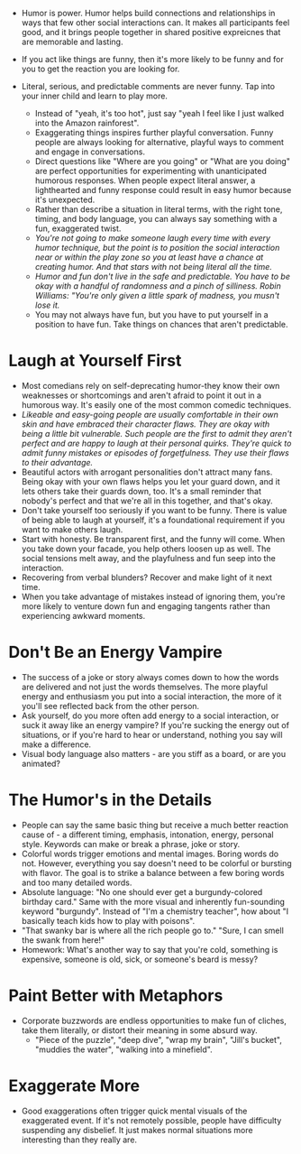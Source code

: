 - Humor is power. Humor helps build connections and relationships in ways that few other social interactions can. It makes all participants feel good, and it brings people together in shared positive expreicnes that are memorable and lasting.
- If you act like things are funny, then it's more likely to be funny and for you to get the reaction you are looking for.

- Literal, serious, and predictable comments are never funny. Tap into your inner child and learn to play more.
  - Instead of "yeah, it's too hot", just say "yeah I feel like I just walked into the Amazon rainforest".
  - Exaggerating things inspires further playful conversation. Funny people are always looking for alternative, playful ways to comment and engage in conversations.
  - Direct questions like "Where are you going" or "What are you doing" are perfect opportunities for experimenting with unanticipated humorous responses. When people expect literal answer, a lighthearted and funny response could result in easy humor because it's unexpected.
  - Rather than describe a situation in literal terms, with the right tone, timing, and body language, you can always say something with a fun, exaggerated twist.
  - *You're not going to make someone laugh every time with every humor technique, but the point is to position the social interaction near or within the play zone so you at least have a chance at creating humor. And that stars with not being literal all the time.*
  - *Humor and fun don't live in the safe and predictable. You have to be okay with a handful of randomness and a pinch of silliness. Robin Williams: "You're only given a little spark of madness, you musn't lose it.*
  - You may not always have fun, but you have to put yourself in a position to have fun. Take things on chances that aren't predictable.

# Laugh at Yourself First

- Most comedians rely on self-deprecating humor-they know their own weaknesses or shortcomings and aren't afraid to point it out in a humorous way. It's easily one of the most common comedic techniques.
- *Likeable and easy-going people are usually comfortable in their own skin and have embraced their character flaws. They are okay with being a little bit vulnerable. Such people are the first to admit they aren't perfect and are happy to laugh at their personal quirks. They're quick to admit funny mistakes or episodes of forgetfulness. They use their flaws to their advantage.*
- Beautiful actors with arrogant personalities don't attract many fans. Being okay with your own flaws helps you let your guard down, and it lets others take their guards down, too. It's a small reminder that nobody's perfect and that we're all in this together, and that's okay.
- Don't take yourself too seriously if you want to be funny. There is value of being able to laugh at yourself, it's a foundational requirement if you want to make others laugh.
- Start with honesty. Be transparent first, and the funny will come. When you take down your facade, you help others loosen up as well. The social tensions melt away, and the playfulness and fun seep into the interaction.
- Recovering from verbal blunders? Recover and make light of it next time.
- When you take advantage of mistakes instead of ignoring them, you're more likely to venture down fun and engaging tangents rather than experiencing awkward moments.

# Don't Be an Energy Vampire

- The success of a joke or story always comes down to how the words are delivered and not just the words themselves. The more playful energy and enthusiasm you put into a social interaction, the more of it you'll see reflected back from the other person.
- Ask yourself, do you more often add energy to a social interaction, or suck it away like an energy vampire? If you're sucking the energy out of situations, or if you're hard to hear or understand, nothing you say will make a difference.
- Visual body language also matters - are you stiff as a board, or are you animated?

# The Humor's in the Details

- People can say the same basic thing but receive a much better reaction cause of - a different timing, emphasis, intonation, energy, personal style. Keywords can make or break a phrase, joke or story.
- Colorful words trigger emotions and mental images. Boring words do not. However, everything you say doesn't need to be colorful or bursting with flavor. The goal is to strike a balance between a few boring words and too many detailed words.
- Absolute language: "No one should ever get a burgundy-colored birthday card." Same with the more visual and inherently fun-sounding keyword "burgundy". Instead of "I'm a chemistry teacher", how about "I basically teach kids how to play with poisons".
- "That swanky bar is where all the rich people go to." "Sure, I can smell the swank from here!"
- Homework: What's another way to say that you're cold, something is expensive, someone is old, sick, or someone's beard is messy?

# Paint Better with Metaphors

- Corporate buzzwords are endless opportunities to make fun of cliches, take them literally, or distort their meaning in some absurd way.
  - "Piece of the puzzle", "deep dive", "wrap my brain", "Jill's bucket", "muddies the water", "walking into a minefield".

# Exaggerate More

- Good exaggerations often trigger quick mental visuals of the exaggerated event. If it's not remotely possible, people have difficulty suspending any disbelief. It just makes normal situations more interesting than they really are.

